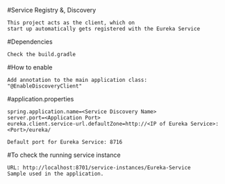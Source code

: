 #Service Registry &, Discovery
	
	This project acts as the client, which on 
	start up automatically gets registered with the Eureka Service

#Dependencies
	
	Check the build.gradle

#How to enable
	
	Add annotation to the main application class:
	"@EnableDiscoveryClient"

#application.properties
	
	spring.application.name=<Service Discovery Name>
	server.port=<Application Port>
	eureka.client.service-url.defaultZone=http://<IP of Eureka Service>:<Port>/eureka/
	
	Default port for Eureka Service: 8716

#To check the running service instance
	
	URL: http://localhost:8701/service-instances/Eureka-Service
	Sample used in the application.
